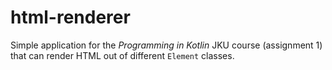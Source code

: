 # html-renderer

Simple application for the *Programming in Kotlin* JKU course (assignment 1) that can render HTML out of different `Element` classes.
